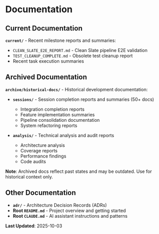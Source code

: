 # Documentation

## Current Documentation

**`current/`** - Recent milestone reports and summaries:
- `CLEAN_SLATE_E2E_REPORT.md` - Clean Slate pipeline E2E validation
- `TEST_CLEANUP_COMPLETE.md` - Obsolete test cleanup report
- Recent task execution summaries

## Archived Documentation

**`archive/historical-docs/`** - Historical development documentation:
- **`sessions/`** - Session completion reports and summaries (50+ docs)
  - Integration completion reports
  - Feature implementation summaries
  - Pipeline consolidation documentation
  - System refactoring reports

- **`analysis/`** - Technical analysis and audit reports
  - Architecture analysis
  - Coverage reports
  - Performance findings
  - Code audits

**Note**: Archived docs reflect past states and may be outdated. Use for historical context only.

## Other Documentation

- **`adr/`** - Architecture Decision Records (ADRs)
- **Root `README.md`** - Project overview and getting started
- **Root `CLAUDE.md`** - AI assistant instructions and patterns

**Last Updated**: 2025-10-03
